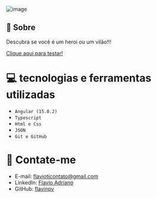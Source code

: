![image](https://user-images.githubusercontent.com/62142146/205469608-64955f09-45c7-4bdb-9758-4a876b0c6b14.png)


## 🚨 Sobre

Descubra se você é um heroi ou um vilão!!!

[Clique aqui para testar!](https://fravondevapi.herokuapp.com)


# 💻 tecnologias e ferramentas utilizadas
- ``Angular (15.0.2)``
- ``Typescript``
- ```Html e Css```
- ``JSON``
- ``Git e GitHub``

# 📧 Contate-me

- E-mail: [flavioticontato@gmail.com](mailto:flavioticontato@gmail.com)
- LinkedIn: [Flavio Adriano](https://linkedin.com/in/flavioadriano/)
- GitHub: [flavinpv](https://github.com/flavinpv/)
